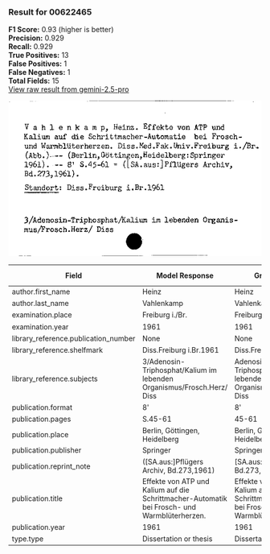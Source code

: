 ### Result for 00622465
**F1 Score:** 0.93 (higher is better)<br>**Precision:** 0.929<br>**Recall:** 0.929<br>**True Positives:** 13<br>**False Positives:** 1<br>**False Negatives:** 1<br>**Total Fields:** 15<br>[View raw result from gemini-2.5-pro](https://github.com/RISE-UNIBAS/humanities_data_benchmark/blob/main/results/2025-09-02/T0155/request_T0155_00622465.json)

<img src="https://github.com/RISE-UNIBAS/humanities_data_benchmark/blob/main/benchmarks/zettelkatalog/images/00622465.jpg?raw=true" alt="00622465" width="600px">

| Field | Model Response | Ground Truth | Fuzzy Score | Match |
|-------|----------------|--------------|-------------|-------|
| author.first_name | Heinz | Heinz | 1.000 | ✅ |
| author.last_name | Vahlenkamp | Vahlenkamp | 1.000 | ✅ |
| examination.place | Freiburg i./Br. | Freiburg i./Br. | 1.000 | ✅ |
| examination.year | 1961 | 1961 | 1.000 | ✅ |
| library_reference.publication_number | None | None | 1.000 | ✅ |
| library_reference.shelfmark | Diss.Freiburg i.Br.1961 | Diss.Freiburg i.Br.1961 | 1.000 | ✅ |
| library_reference.subjects | 3/Adenosin-Triphosphat/Kalium im lebenden Organismus/Frosch.Herz/ Diss | Adenosin-Triphosphat/Kalium im lebenden Organismus/Frosch.Herz/ Diss | 0.986 | ✅ |
| publication.format | 8' | 8' | 1.000 | ✅ |
| publication.pages | S.45-61 | 45-61 | 0.833 | ❌ |
| publication.place | Berlin, Göttingen, Heidelberg | Berlin, Göttingen, Heidelberg | 1.000 | ✅ |
| publication.publisher | Springer | Springer | 1.000 | ✅ |
| publication.reprint_note | ([SA.aus:]Pflügers Archiv, Bd.273,1961) | [SA.aus:] Pflügers Archiv, Bd.273,1961 | 0.961 | ✅ |
| publication.title | Effekte von ATP und Kalium auf die Schrittmacher-Automatik bei Frosch- und Warmblüterherzen. | Effekte von ATP und Kalium auf die Schrittmacher-Automatie bei Frosch- und Warmblüterherzen | 0.984 | ✅ |
| publication.year | 1961 | 1961 | 1.000 | ✅ |
| type.type | Dissertation or thesis | Dissertation or thesis | 1.000 | ✅ |

